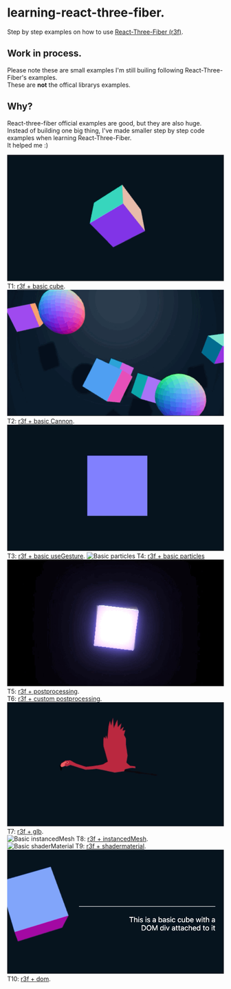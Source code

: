 # learning-react-three-fiber.

Step by step examples on how to use [React-Three-Fiber (r3f)](https://github.com/react-spring/react-three-fiber).

## Work in process.

Please note these are small examples I'm still builing following React-Three-Fiber's examples.  
These are **not** the offical librarys examples.

## Why?

React-three-fiber official examples are good, but they are also huge.  
Instead of building one big thing, I've made smaller step by step code examples when learning React-Three-Fiber.  
It helped me :)

![Basic cube](./images/basicCube.gif)
T1: [r3f + basic cube](https://codesandbox.io/s/t1-react-three-fiber-xmfqh).  
![Basic Cannon](./images/basicCannon.gif)
T2: [r3f + basic Cannon](https://codesandbox.io/s/t2-react-three-fiber-cannon-g2q0w).  
![Basic useGesture](./images/basicUseGesture.gif)
T3: [r3f + basic useGesture](https://codesandbox.io/s/t3-react-three-fiber-usegesture-grewc).
![Basic particles](./images/basicParticles.gif)
T4: [r3f + basic particles](https://codesandbox.io/s/t4-react-three-fiber-particles-3lzob)  
![Basic postprocessing](./images/basicPostProcessing.gif)
T5: [r3f + postprocessing](https://codesandbox.io/s/t5-react-three-fiber-post-processing-khe7l).  
T6: [r3f + custom postprocessing](https://codesandbox.io/s/t6-react-three-fiber-custom-post-processing-x3tz7).  
![Basic glb](./images/basicGlb.gif)
T7: [r3f + glb](https://codesandbox.io/s/t7-react-three-fiber-glb-edm80).  
![Basic instancedMesh](./images/instanceMesh.gif)
T8: [r3f + instancedMesh](https://codesandbox.io/s/t8-react-three-fiber-instancedmesh-rpytg).  
![Basic shaderMaterial](./images/shaderMaterial.gif)
T9: [r3f + shadermaterial](https://codesandbox.io/s/t9-react-three-fiber-shadermaterial-gw4dm).  
![Basic dom](./images/basicDom.gif)
T10: [r3f + dom](https://codesandbox.io/s/t10-react-three-fiber-dom-ygu51).
